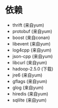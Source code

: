 # 依赖

- thrift (来自yum)
- protobuf (来自yum)
- boost (来自conan)
- libevent (来自yum)
- log4cpp (来自yum)
- json-cpp (来自yum)
- libcurl (来自yum)
- hadoop-2.5.0 (下载)
- jre6 (来自yum)
- gflags (来自yum)
- glog (来自yum)
- hiredis (来自yum)
- sqlilte (来自yum)